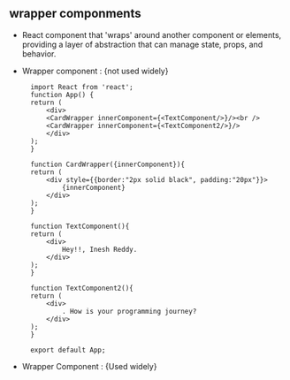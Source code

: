 ## wrapper componments

- React component that 'wraps' around another component or elements, providing a layer of abstraction that can manage state, props, and behavior.

- Wrapper component : {not used widely}


        import React from 'react';
        function App() {
        return (
            <div>  
            <CardWrapper innerComponent={<TextComponent/>}/><br />
            <CardWrapper innerComponent={<TextComponent2/>}/>
            </div>
        );
        }
    
        function CardWrapper({innerComponent}){
        return (
            <div style={{border:"2px solid black", padding:"20px"}}>
                {innerComponent}
            </div>
        );
        }
    
        function TextComponent(){
        return (
            <div>
                Hey!!, Inesh Reddy.
            </div>
        );
        }
    
        function TextComponent2(){
        return (
            <div>
                . How is your programming journey?
            </div>
        );
        }
    
        export default App;


- Wrapper Component : {Used widely}

    
